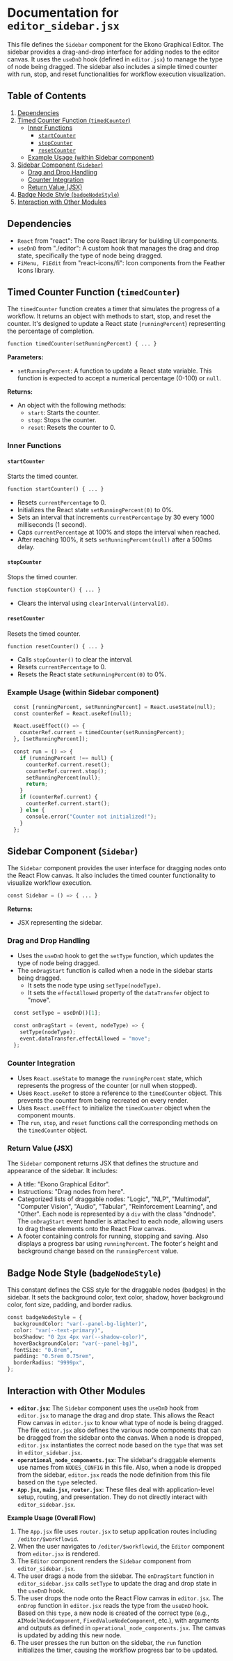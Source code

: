 # Documentation for `editor_sidebar.jsx`

This file defines the `Sidebar` component for the Ekono Graphical Editor. The sidebar provides a drag-and-drop interface for adding nodes to the editor canvas. It uses the `useDnD` hook (defined in `editor.jsx`) to manage the type of node being dragged. The sidebar also includes a simple timed counter with run, stop, and reset functionalities for workflow execution visualization.

## Table of Contents

1.  [Dependencies](#dependencies)
2.  [Timed Counter Function (`timedCounter`)](#timed-counter-function-timedcounter)
    *   [Inner Functions](#inner-functions)
        *   [`startCounter`](#startcounter)
        *   [`stopCounter`](#stopcounter)
        *   [`resetCounter`](#resetcounter)
    *   [Example Usage (within Sidebar component)](#example-usage-within-sidebar-component)
3.  [Sidebar Component (`Sidebar`)](#sidebar-component-sidebar)
    *   [Drag and Drop Handling](#drag-and-drop-handling)
    *   [Counter Integration](#counter-integration)
    *   [Return Value (JSX)](#return-value-jsx)
4.  [Badge Node Style (`badgeNodeStyle`)](#badge-node-style-badgenodestyle)
5.  [Interaction with Other Modules](#interaction-with-other-modules)

## Dependencies

*   `React` from "react":  The core React library for building UI components.
*   `useDnD` from "./editor": A custom hook that manages the drag and drop state, specifically the type of node being dragged.
*   `FiMenu, FiEdit` from "react-icons/fi":  Icon components from the Feather Icons library.

## Timed Counter Function (`timedCounter`)

The `timedCounter` function creates a timer that simulates the progress of a workflow.  It returns an object with methods to start, stop, and reset the counter.  It's designed to update a React state (`runningPercent`) representing the percentage of completion.

```python
function timedCounter(setRunningPercent) { ... }
```

**Parameters:**

*   `setRunningPercent`: A function to update a React state variable.  This function is expected to accept a numerical percentage (0-100) or `null`.

**Returns:**

*   An object with the following methods:
    *   `start`: Starts the counter.
    *   `stop`: Stops the counter.
    *   `reset`: Resets the counter to 0.

### Inner Functions

#### `startCounter`

Starts the timed counter.

```python
function startCounter() { ... }
```

*   Resets `currentPercentage` to 0.
*   Initializes the React state `setRunningPercent(0)` to 0%.
*   Sets an interval that increments `currentPercentage` by 30 every 1000 milliseconds (1 second).
*   Caps `currentPercentage` at 100% and stops the interval when reached.
*   After reaching 100%, it sets `setRunningPercent(null)` after a 500ms delay.

#### `stopCounter`

Stops the timed counter.

```python
function stopCounter() { ... }
```

*   Clears the interval using `clearInterval(intervalId)`.

#### `resetCounter`

Resets the timed counter.

```python
function resetCounter() { ... }
```

*   Calls `stopCounter()` to clear the interval.
*   Resets `currentPercentage` to 0.
*   Resets the React state `setRunningPercent(0)` to 0%.

### Example Usage (within Sidebar component)

```python
  const [runningPercent, setRunningPercent] = React.useState(null);
  const counterRef = React.useRef(null);

  React.useEffect(() => {
    counterRef.current = timedCounter(setRunningPercent);
  }, [setRunningPercent]);

  const run = () => {
    if (runningPercent !== null) {
      counterRef.current.reset();
      counterRef.current.stop();
      setRunningPercent(null);
      return;
    }
    if (counterRef.current) {
      counterRef.current.start();
    } else {
      console.error("Counter not initialized!");
    }
  };
```

## Sidebar Component (`Sidebar`)

The `Sidebar` component provides the user interface for dragging nodes onto the React Flow canvas.  It also includes the timed counter functionality to visualize workflow execution.

```python
const Sidebar = () => { ... }
```

**Returns:**

*   JSX representing the sidebar.

### Drag and Drop Handling

*   Uses the `useDnD` hook to get the `setType` function, which updates the type of node being dragged.
*   The `onDragStart` function is called when a node in the sidebar starts being dragged.
    *   It sets the node type using `setType(nodeType)`.
    *   It sets the `effectAllowed` property of the `dataTransfer` object to "move".

```python
  const setType = useDnD()[1];

  const onDragStart = (event, nodeType) => {
    setType(nodeType);
    event.dataTransfer.effectAllowed = "move";
  };
```

### Counter Integration

*   Uses `React.useState` to manage the `runningPercent` state, which represents the progress of the counter (or null when stopped).
*   Uses `React.useRef` to store a reference to the `timedCounter` object. This prevents the counter from being recreated on every render.
*   Uses `React.useEffect` to initialize the `timedCounter` object when the component mounts.
*   The `run`, `stop`, and `reset` functions call the corresponding methods on the `timedCounter` object.

### Return Value (JSX)

The `Sidebar` component returns JSX that defines the structure and appearance of the sidebar. It includes:

*   A title: "Ekono Graphical Editor".
*   Instructions: "Drag nodes from here".
*   Categorized lists of draggable nodes: "Logic", "NLP", "Multimodal", "Computer Vision", "Audio", "Tabular", "Reinforcement Learning", and "Other". Each node is represented by a `div` with the class "dndnode". The `onDragStart` event handler is attached to each node, allowing users to drag these elements onto the React Flow canvas.
*   A footer containing controls for running, stopping and saving. Also displays a progress bar using `runningPercent`. The footer's height and background change based on the `runningPercent` value.

## Badge Node Style (`badgeNodeStyle`)

This constant defines the CSS style for the draggable nodes (badges) in the sidebar. It sets the background color, text color, shadow, hover background color, font size, padding, and border radius.

```python
const badgeNodeStyle = {
  backgroundColor: "var(--panel-bg-lighter)",
  color: "var(--text-primary)",
  boxShadow: "0 2px 4px var(--shadow-color)",
  hoverBackgroundColor: "var(--panel-bg)",
  fontSize: "0.8rem",
  padding: "0.5rem 0.75rem",
  borderRadius: "9999px",
};
```

## Interaction with Other Modules

*   **`editor.jsx`**: The `Sidebar` component uses the `useDnD` hook from `editor.jsx` to manage the drag and drop state.  This allows the React Flow canvas in `editor.jsx` to know what type of node is being dragged.  The file `editor.jsx` also defines the various node components that can be dragged from the sidebar onto the canvas. When a node is dropped, `editor.jsx` instantiates the correct node based on the `type` that was set in `editor_sidebar.jsx`.
*   **`operational_node_components.jsx`**: The sidebar's draggable elements use names from `NODES_CONFIG` in this file. Also, when a node is dropped from the sidebar, `editor.jsx` reads the node definition from this file based on the `type` selected.
*   **`App.jsx`, `main.jsx`, `router.jsx`**: These files deal with application-level setup, routing, and presentation.  They do not directly interact with `editor_sidebar.jsx`.

**Example Usage (Overall Flow)**

1.  The `App.jsx` file uses `router.jsx` to setup application routes including `/editor/$workflowid`.
2.  When the user navigates to `/editor/$workflowid`, the `Editor` component from `editor.jsx` is rendered.
3.  The `Editor` component renders the `Sidebar` component from `editor_sidebar.jsx`.
4.  The user drags a node from the sidebar. The `onDragStart` function in `editor_sidebar.jsx` calls `setType` to update the drag and drop state in the `useDnD` hook.
5.  The user drops the node onto the React Flow canvas in `editor.jsx`. The `onDrop` function in `editor.jsx` reads the type from the `useDnD` hook. Based on this `type`, a new node is created of the correct type (e.g., `AIModelNodeComponent`, `FixedValueNodeComponent`, etc.), with arguments and outputs as defined in `operational_node_components.jsx`. The canvas is updated by adding this new node.
6.  The user presses the run button on the sidebar, the `run` function initializes the timer, causing the workflow progress bar to be updated.
